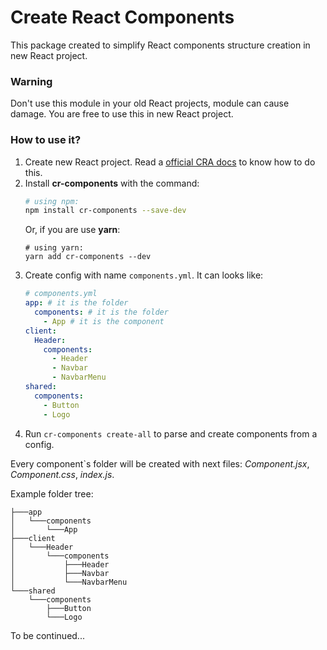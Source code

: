 # Create React Components

This package created to simplify React components structure creation in new React project.

### Warning
Don't use this module in your old React projects, module can cause damage.
You are free to use this in new React project.

### How to use it?
1. Create new React project. Read a [official CRA docs](https://github.com/facebook/create-react-app#creating-an-app) to know how to do this. 
2. Install **cr-components** with the command:
    ```sh
    # using npm:
    npm install cr-components --save-dev
    ```
    Or, if you are use **yarn**:
    ```
    # using yarn:
    yarn add cr-components --dev
    ```
3. Create config with name `components.yml`. It can looks like:
    ```yaml
   # components.yml
    app: # it is the folder
      components: # it is the folder
        - App # it is the component
    client:
      Header:
        components:
          - Header
          - Navbar
          - NavbarMenu
    shared:
      components:
        - Button
        - Logo
    ```
4. Run `cr-components create-all` to parse and create components from a config.

Every component`s folder will be created with next files: _Component.jsx_, _Component.css_, _index.js_.

Example folder tree:
```
├───app
│   └───components
│       └───App
├───client
│   └───Header
│       └───components
│           ├───Header
│           ├───Navbar
│           └───NavbarMenu
└───shared
    └───components
        ├───Button
        └───Logo

```

To be continued...